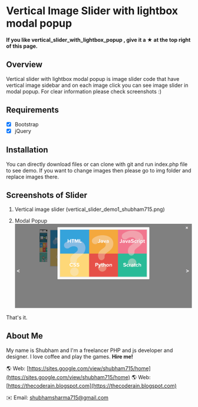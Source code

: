 # Vertical Image Slider with lightbox modal popup

**If you like vertical_slider_with_lightbox_popup
, give it a ★ at the top right of this page.**

## Overview
Vertical slider with lightbox modal popup is image slider code that have vertical image sidebar and on each image click you can see image slider in modal popup. 
For clear information please check screenshots :)

## Requirements
- [x] Bootstrap
- [x] jQuery

## Installation
You can directly download files or can clone with git and run index.php file to see demo. If you want to change images then please go to img folder and replace images there.


## Screenshots of Slider
1. Vertical image slider (vertical_slider_demo1_shubham715.png)

2. Modal Popup
![](vertical_slider_demo2_shubham715.png)

That's it.

## About Me
My name is Shubham and I'm a freelancer PHP and js developer and designer. I love coffee and play the games. **Hire me!**

🌎 Web: [https://sites.google.com/view/shubham715/home](https://sites.google.com/view/shubham715/home)
🌎 Web: [https://thecoderain.blogspot.com](https://thecoderain.blogspot.com)

✉️ Email: [shubhamsharma715@gmail.com](mailto:shubhamsharma715@gmail.com)

